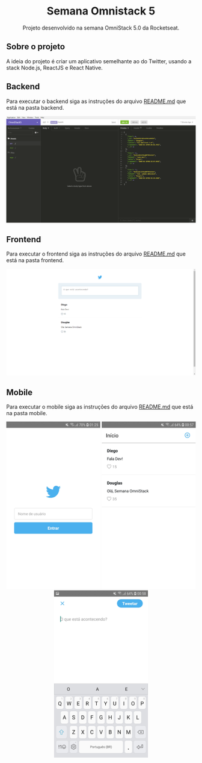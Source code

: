 <h1 align="center">Semana Omnistack 5</h1>
<p align="center">Projeto desenvolvido na semana OmniStack 5.0 da Rocketseat.</p>

## Sobre o projeto

A ideia do projeto é criar um aplicativo semelhante ao do Twitter, usando a stack Node.js, ReactJS e React Native.

## Backend

Para executar o backend siga as instruções do arquivo [README.md](https://github.com/DouglasVarollo/OmniStack5/blob/master/backend/README.md) que está na pasta backend.

<p align="center">
  <img src="./.github/backend.png" />
</p>

## Frontend

Para executar o frontend siga as instruções do arquivo [README.md](https://github.com/DouglasVarollo/OmniStack5/blob/master/frontend/README.md) que está na pasta frontend.

<p align="center">
  <img src="./.github/frontend.png" />
</p>

## Mobile

Para executar o mobile siga as instruções do arquivo [README.md](https://github.com/DouglasVarollo/OmniStack5/blob/master/mobile/README.md) que está na pasta mobile.

<p align="center">
  <img src="./.github/rn01.jpg" width="250" />
  <img src="./.github/rn02.jpg" width="250" />
  <img src="./.github/rn03.jpg" width="250" />
</p>
